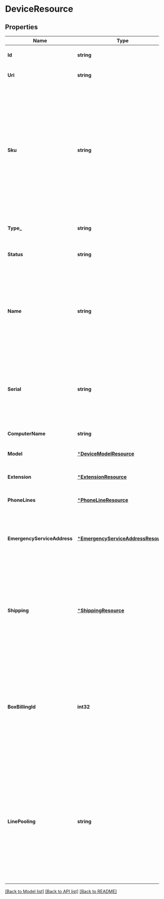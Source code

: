 # DeviceResource

## Properties
Name | Type | Description | Notes
------------ | ------------- | ------------- | -------------
**Id** | **string** | Internal identifier of a device | [optional] [default to null]
**Uri** | **string** | Canonical URI of a device | [optional] [default to null]
**Sku** | **string** | Device identification number (stock keeping unit) in the format TP-ID [-AT-AC], where TP is device type (HP for RC HardPhone, DV for all other devices including softphone); ID - device model ID; AT -addon type ID; AC - addon count (if any). For example &#39;HP-56-2-2&#39; | [optional] [default to null]
**Type_** | **string** | Device type. The default value is &#39;HardPhone&#39; | [optional] [default to null]
**Status** | **string** | Status of a device &#x3D; [&#39;Online&#39;, &#39;Offline&#39;] | [optional] [default to null]
**Name** | **string** | Device name. Mandatory if ordering SoftPhone or OtherPhone . Optional for HardPhone . If not specified for HardPhone, then device model name is used as device name | [optional] [default to null]
**Serial** | **string** | Serial number for HardPhone (is returned only when the phone is shipped and provisioned); endpoint_id for softphone and mobile applications | [optional] [default to null]
**ComputerName** | **string** | PC name for softphone | [optional] [default to null]
**Model** | [***DeviceModelResource**](DeviceModelResource.md) | HardPhone model information | [optional] [default to null]
**Extension** | [***ExtensionResource**](ExtensionResource.md) | This attribute can be omitted for unassigned devices | [optional] [default to null]
**PhoneLines** | [***PhoneLineResource**](PhoneLineResource.md) | Phone lines information | [optional] [default to null]
**EmergencyServiceAddress** | [***EmergencyServiceAddressResource**](EmergencyServiceAddressResource.md) |  Address for emergency cases. The same emergency address is assigned to all numbers of a single device , | [optional] [default to null]
**Shipping** | [***ShippingResource**](ShippingResource.md) | Shipping information, according to which devices (in case of HardPhone ) or e911 stickers (in case of SoftPhone and OtherPhone ) will be delivered to the customer | [optional] [default to null]
**BoxBillingId** | **int32** | Box billing identifier of a device. Applicable only for HardPhones. It is an alternative way to identify the device to be ordered. Either model structure, or boxBillingId must be specified for HardPhone | [optional] [default to null]
**LinePooling** | **string** | Pooling type of a deviceHost - device with standalone paid phone line which can be linked to Glip/Softphone instanceGuest - device with a linked phone lineNone - device without a phone line or with specific line (free, BLA, etc.) &#x3D; [&#39;Host&#39;, &#39;Guest&#39;, &#39;None&#39;] | [optional] [default to null]

[[Back to Model list]](../README.md#documentation-for-models) [[Back to API list]](../README.md#documentation-for-api-endpoints) [[Back to README]](../README.md)


